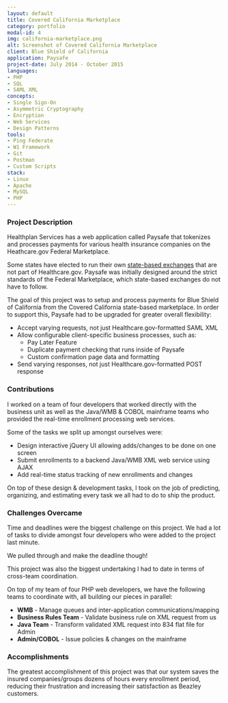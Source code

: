 ```yaml
---
layout: default
title: Covered California Marketplace
category: portfolio
modal-id: 4
img: california-marketplace.png
alt: Screenshot of Covered California Marketplace
client: Blue Shield of California
application: Paysafe
project-date: July 2014 - October 2015
languages:
- PHP
- SQL
- SAML XML
concepts:
- Single Sign-On
- Asymmetric Cryptography
- Encryption
- Web Services
- Design Patterns
tools:
- Ping Federate
- W1 Framework
- Git
- Postman
- Custom Scripts
stack:
- Linux
- Apache
- MySQL
- PHP
---
```


### Project Description

Healthplan Services has a web application called Paysafe that tokenizes and processes payments for various health insurance companies on the Heathcare.gov Federal Marketplace.

Some states have elected to run their own [state-based exchanges](http://kff.org/health-reform/state-indicator/state-health-insurance-marketplace-types/) that are not part of Healthcare.gov. Paysafe was initially designed around the strict standards of the Federal Marketplace, which state-based exchanges do not have to follow.

The goal of this project was to setup and process payments for Blue Shield of California from the Covered California state-based marketplace. In order to support this, Paysafe had to be upgraded for greater overall flexibility:

- Accept varying requests, not just Healthcare.gov-formatted SAML XML
- Allow configurable client-specific business processes, such as:
  - Pay Later Feature
  - Duplicate payment checking that runs inside of Paysafe
  - Custom confirmation page data and formatting
- Send varying responses, not just Healthcare.gov-formatted POST response

### Contributions

I worked on a team of four developers that worked directly with the business unit as well as the Java/WMB & COBOL mainframe teams who provided the real-time enrollment processing web services.

Some of the tasks we split up amongst ourselves were:

- Design interactive jQuery UI allowing adds/changes to be done on one screen
- Submit enrollments to a backend Java/WMB XML web service using AJAX
- Add real-time status tracking of new enrollments and changes

On top of these design & development tasks, I took on the job of predicting, organizing, and estimating every task we all had to do to ship the product.

### Challenges Overcame

Time and deadlines were the biggest challenge on this project. We had a lot of tasks to divide amongst four developers who were added to the project last minute. 

We pulled through and make the deadline though!

This project was also the biggest undertaking I had to date in terms of cross-team coordination. 

On top of my team of four PHP web developers, we have the following teams to coordinate with, all building our pieces in parallel:

- **WMB** - Manage queues and inter-application communications/mapping
- **Business Rules Team** - Validate business rule on XML request from us
- **Java Team** - Transform validated XML request into 834 flat file for Admin
- **Admin/COBOL** - Issue policies & changes on the mainframe

### Accomplishments

The greatest accomplishment of this project was that our system saves the insured companies/groups dozens of hours every enrollment period, reducing their frustration and increasing their satisfaction as Beazley customers.